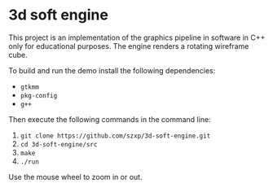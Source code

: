 # 3d soft engine

This project is an implementation of the graphics pipeline in software in C++ only for educational purposes. The engine renders a rotating wireframe cube.

To build and run the demo install the following dependencies:
  * `gtkmm`
  * `pkg-config`
  * `g++`
  
Then execute the following commands in the command line:
  1. `git clone https://github.com/szxp/3d-soft-engine.git` 
  2. `cd 3d-soft-engine/src`
  3. `make`
  4. `./run`

Use the mouse wheel to zoom in or out.

